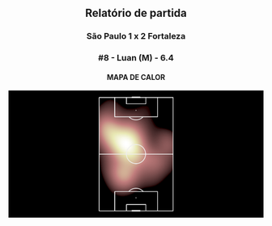 <h2 style="text-align: center;">Relatório de partida</h3>

<h3 style="text-align: center;">São Paulo 1 x 2 Fortaleza</h3>

<h3 style="text-align: center;">#8 - Luan (M) - 6.4</h3>

<h4 style="text-align: center;">MAPA DE CALOR</h3>
<img src=heatmaps/11067347_942426.png>